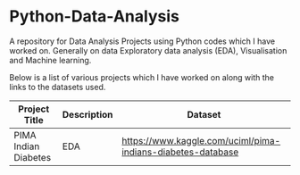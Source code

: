 # Python-Data-Analysis

A repository for Data Analysis Projects using Python codes which I have worked on. Generally on data Exploratory data analysis (EDA), Visualisation and Machine learning.

Below is a list of various projects which I have worked on along with the links to the datasets used. 

| Project Title    | Description | Dataset |
| ----------- | ----------- | ---------|
| PIMA Indian Diabetes   | EDA      |  https://www.kaggle.com/uciml/pima-indians-diabetes-database |

